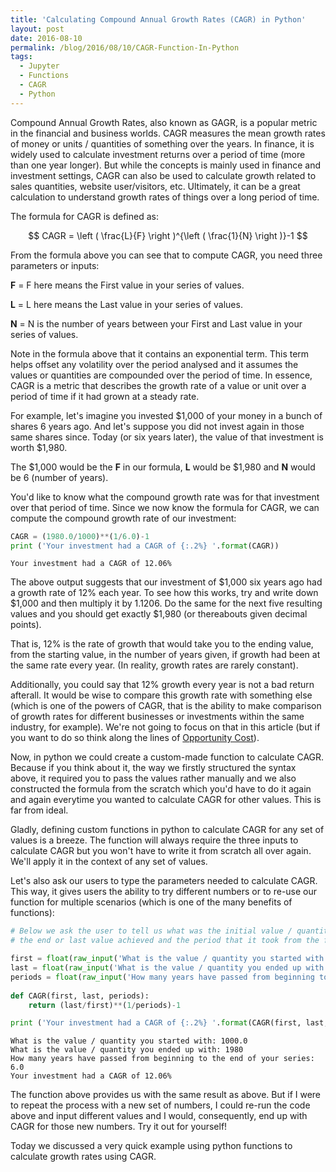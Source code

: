 ```yaml
---
title: 'Calculating Compound Annual Growth Rates (CAGR) in Python'
layout: post
date: 2016-08-10
permalink: /blog/2016/08/10/CAGR-Function-In-Python
tags:
  - Jupyter
  - Functions
  - CAGR
  - Python
---
```


Compound Annual Growth Rates, also known as GAGR, is a popular metric in the financial and business worlds. CAGR measures the mean growth rates of money or units / quantities of something over the years. In finance, it is widely used to calculate investment returns over a period of time (more than one year longer). But while the concepts is mainly used in finance and investment settings, CAGR can also be used to calculate growth related to sales quantities, website user/visitors, etc. Ultimately, it can be a great calculation to understand growth rates of things over a long period of time.

The formula for CAGR is defined as:


$$ CAGR = \left ( \frac{L}{F} \right )^{\left ( \frac{1}{N} \right )}-1 $$


From the formula above you can see that to compute CAGR, you need three parameters or inputs:

**F** = F here means the First value in your series of values.

**L** = L here means the Last value in your series of values.

**N** = N is the number of years between your First and Last value in your series of values.

Note in the formula above that it contains an exponential term. This term helps offset any volatility over the period analysed and it assumes the values or quantities are compounded over the period of time. In essence, CAGR is a metric that describes the growth rate of a value or unit over a period of time if it had grown at a steady rate.

For example, let's imagine you invested \$1,000 of your money in a bunch of shares 6 years ago. And let's suppose you did not invest again in those same shares since. Today (or six years later), the value of that investment is worth \$1,980.

The \$1,000 would be the **F** in our formula, **L** would be \$1,980 and **N** would be 6 (number of years).

You'd like to know what the compound growth rate was for that investment over that period of time. Since we now know the formula for CAGR, we can compute the compound growth rate of our investment:


```python
CAGR = (1980.0/1000)**(1/6.0)-1
print ('Your investment had a CAGR of {:.2%} '.format(CAGR))
```

    Your investment had a CAGR of 12.06% 


The above output suggests that our investment of \$1,000 six years ago had a growth rate of 12% each year. To see how this works, try and write down \$1,000 and then multiply it by 1.1206. Do the same for the next five resulting values and you should get exactly \$1,980 (or thereabouts given decimal points).

That is, 12% is the rate of growth that would take you to the ending value, from the starting value, in the number of years given, if growth had been at the same rate every year. (In reality, growth rates are rarely constant).

Additionally, you could say that 12% growth every year is not a bad return afterall. It would be wise to compare this growth rate with something else (which is one of the powers of CAGR, that is the ability to make comparison of growth rates for different businesses or investments within the same industry, for example). We're not going to focus on that in this article (but if you want to do so think along the lines of [Opportunity Cost](https://en.wikipedia.org/wiki/Opportunity_cost)).

Now, in python we could create a custom-made function to calculate CAGR. Because if you think about it, the way we firstly structured the syntax above, it required you to pass the values rather manually and we also constructed the formula from the scratch which you'd have to do it again and again everytime you wanted to calculate CAGR for other values. This is far from ideal.

Gladly, defining custom functions in python to calculate CAGR for any set of values is a breeze. The function will always require the three inputs to calculate CAGR but you won't have to write it from scratch all over again. We'll apply it in the context of any set of values.

Let's also ask our users to type the parameters needed to calculate CAGR. This way, it gives users the ability to try different numbers or to re-use our function for multiple scenarios (which is one of the many benefits of functions):


```python
# Below we ask the user to tell us what was the initial value / quantity to be considered,
# the end or last value achieved and the period that it took from the first to the last value.

first = float(raw_input('What is the value / quantity you started with: '))
last = float(raw_input('What is the value / quantity you ended up with: '))
periods = float(raw_input('How many years have passed from beginning to the end of your series: '))
    
def CAGR(first, last, periods):
    return (last/first)**(1/periods)-1

print ('Your investment had a CAGR of {:.2%} '.format(CAGR(first, last, periods)))
```

    What is the value / quantity you started with: 1000.0
    What is the value / quantity you ended up with: 1980
    How many years have passed from beginning to the end of your series: 6.0
    Your investment had a CAGR of 12.06% 


The function above provides us with the same result as above. But if I were to repeat the process with a new set of numbers, I could re-run the code above and input different values and I would, consequently, end up with CAGR for those new numbers. Try it out for yourself!

Today we discussed a very quick example using python functions to calculate growth rates using CAGR.  
